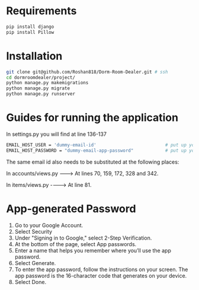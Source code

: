 # Requirements
```python
pip install django
pip install Pillow
```
# Installation
```bash
git clone git@github.com/Roshan818/Dorm-Room-Dealer.git # ssh
cd dormroomdealer/project/
python manage.py makemigrations
python manage.py migrate
python manage.py runserver
```
# Guides for running the application

In settings.py you will find at line 136-137

```bash
EMAIL_HOST_USER = 'dummy-email-id'                          # put up your own email id here
EMAIL_HOST_PASSWORD = "dummy-email-app-password"            # put up your own app-generated password
```
The same email id also needs to be substituted at the following places:

In accounts/views.py ---> At lines 70, 159, 172, 328 and 342.

In items/views.py ----> At line 81.

# App-generated Password

1. Go to your Google Account.
2. Select Security
3. Under "Signing in to Google," select 2-Step Verification.
4. At the bottom of the page, select App passwords.
5. Enter a name that helps you remember where you’ll use the app password.
6. Select Generate.
7. To enter the app password, follow the instructions on your screen. The app password is the 16-character code that generates on your device.
8. Select Done.
